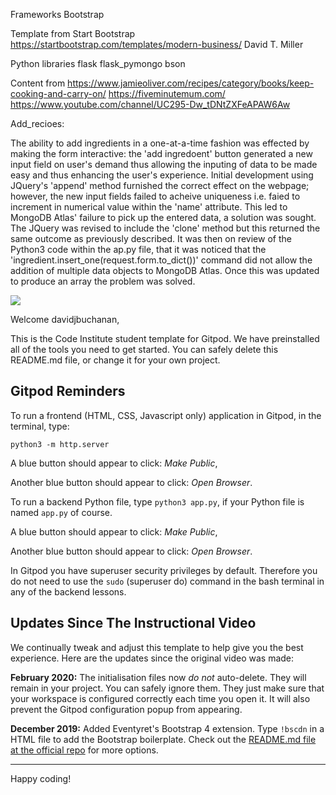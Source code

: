 Frameworks Bootstrap

Template from Start Bootstrap https://startbootstrap.com/templates/modern-business/ David T. Miller

Python libraries flask flask_pymongo bson

Content from https://www.jamieoliver.com/recipes/category/books/keep-cooking-and-carry-on/ https://fiveminutemum.com/ https://www.youtube.com/channel/UC295-Dw_tDNtZXFeAPAW6Aw


Add_recioes:

The ability to add ingredients in a one-at-a-time fashion was effected by making the form interactive: the 'add ingredoent' button  generated a new input field on user's demand thus allowing the inputing of data to be made easy and thus enhancing the user's experience. Initial development using JQuery's 'append' method furnished the correct effect on the webpage; however, the new input fields failed to acheive uniqueness i.e. faied to increment in numerical value within the 'name' attribute. This led to MongoDB Atlas' failure to pick up the entered data, a solution was sought. The JQuery was revised to include the 'clone' method but this returned the same outcome as previously described. It was then on review of the Python3 code within the ap.py file, that it was noticed that the 'ingredient.insert_one(request.form.to_dict())' command did not allow the addition of multiple data objects to MongoDB Atlas. Once this was updated to produce an array the problem was solved.    











<img src="https://codeinstitute.s3.amazonaws.com/fullstack/ci_logo_small.png" style="margin: 0;">

Welcome davidjbuchanan,

This is the Code Institute student template for Gitpod. We have preinstalled all of the tools you need to get started. You can safely delete this README.md file, or change it for your own project.

## Gitpod Reminders

To run a frontend (HTML, CSS, Javascript only) application in Gitpod, in the terminal, type:

`python3 -m http.server`

A blue button should appear to click: *Make Public*,

Another blue button should appear to click: *Open Browser*.

To run a backend Python file, type `python3 app.py`, if your Python file is named `app.py` of course.

A blue button should appear to click: *Make Public*,

Another blue button should appear to click: *Open Browser*.

In Gitpod you have superuser security privileges by default. Therefore you do not need to use the `sudo` (superuser do) command in the bash terminal in any of the backend lessons.

## Updates Since The Instructional Video

We continually tweak and adjust this template to help give you the best experience. Here are the updates since the original video was made:

**February 2020:** The initialisation files now _do not_ auto-delete. They will remain in your project. You can safely ignore them. They just make sure that your workspace is configured correctly each time you open it. It will also prevent the Gitpod configuration popup from appearing.

**December 2019:** Added Eventyret's Bootstrap 4 extension. Type `!bscdn` in a HTML file to add the Bootstrap boilerplate. Check out the <a href="https://github.com/Eventyret/vscode-bcdn" target="_blank">README.md file at the official repo</a> for more options.

--------

Happy coding!
